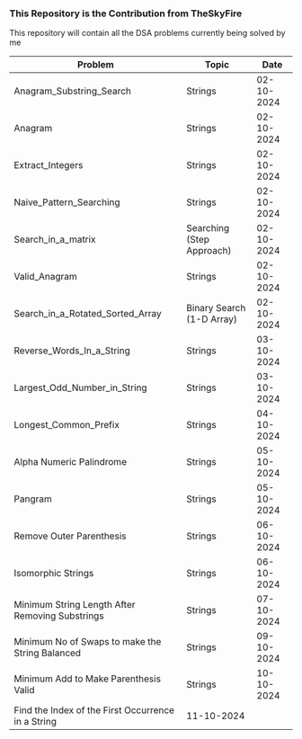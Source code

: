 ### This Repository is the Contribution from TheSkyFire

This repository will contain all the DSA problems currently being solved by me

| Problem      | Topic     | Date |
|--------------|-----------|------|
| Anagram_Substring_Search | Strings | 02-10-2024 |
| Anagram      | Strings  | 02-10-2024 |
| Extract_Integers      |  Strings  | 02-10-2024 |
| Naive_Pattern_Searching      |  Strings  | 02-10-2024 |
| Search_in_a_matrix      |  Searching (Step Approach)  | 02-10-2024 |
| Valid_Anagram      |  Strings  | 02-10-2024 |
| Search_in_a_Rotated_Sorted_Array | Binary Search (1-D Array) | 02-10-2024 |
| Reverse_Words_In_a_String | Strings | 03-10-2024 |
| Largest_Odd_Number_in_String | Strings | 03-10-2024 |
| Longest_Common_Prefix | Strings | 04-10-2024 |
| Alpha Numeric Palindrome | Strings | 05-10-2024 |
| Pangram | Strings | 05-10-2024 |
| Remove Outer Parenthesis | Strings | 06-10-2024 |
| Isomorphic Strings | Strings | 06-10-2024 |
| Minimum String Length After Removing Substrings | Strings | 07-10-2024 |
| Minimum No of Swaps to make the String Balanced | Strings | 09-10-2024 |
| Minimum Add to Make Parenthesis Valid | Strings | 10-10-2024 |
| Find the Index of the First Occurrence in a String | 11-10-2024 |